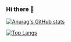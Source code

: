 ### Hi there 👋

[![Anurag's GitHub stats](https://github-readme-stats.vercel.app/api?username=xmxvii&theme=tokyonight)](https://github.com/anuraghazra/github-readme-stats)


[![Top Langs](https://github-readme-stats.vercel.app/api/top-langs/?username=xmxvii&layout=compact&theme=tokyonight)](https://github.com/anuraghazra/github-readme-stats)
